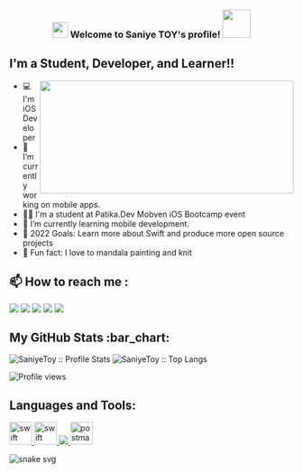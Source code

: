 
<h3 align="center">
<img src="https://media.giphy.com/media/hvRJCLFzcasrR4ia7z/giphy.gif" width="28">
Welcome to Saniye TOY's profile! <img src="https://media.giphy.com/media/12oufCB0MyZ1Go/giphy.gif" width="50">
</h3>

## I'm a Student, Developer, and Learner!!
<img src="https://img-s2.onedio.com/id-592ef719bc02f3c466676581/rev-0/w-600/h-337/f-gif/s-38c29704952c952a4b0b12bd3f7c3cd08daf5ed0.gif" align="right" width="450" height="200">

- 💻 I'm iOS Developer
- 🔭 I’m currently working on mobile apps.
- 🙏🏻 I'm a student at Patika.Dev Mobven iOS Bootcamp event
- 🌱 I’m currently learning mobile development.
- 🥅 2022 Goals: Learn more about Swift and produce more open source projects
- 💞️ Fun fact: I love to mandala painting and knit

## :mailbox: How to reach me :
[<img src="https://img.icons8.com/bubbles/50/000000/gmail.png"/>](mailto:saniyedgsn42@gmail.com)
[<img src="https://img.icons8.com/bubbles/50/000000/linkedin.png"/>](https://www.linkedin.com/in/saniye-toy/)
[<img src="https://img.icons8.com/bubbles/50/microsoft-outlook-2019.png"/>](mailto:saniyetoy@outlook.com)
[<img src="https://img.icons8.com/clouds/50/twitter.png"/>](https://twitter.com/SaniyeToy?t=_2G22DvxJ0sBly5unhsNig&s=08)
[<img src="https://img.icons8.com/bubbles/50/discord-logo.png"/>](saniyetoy#7077)

<h2 align="left">My GitHub Stats :bar_chart:</h2>
<p align="left">
  <img src="https://github-readme-stats.vercel.app/api?username=SaniyeToy&show_icons=true&theme=synthwave" alt="SaniyeToy :: Profile Stats" />
 <a align="left">
  <img src="https://github-readme-stats.vercel.app/api/top-langs/?username=SaniyeToy&langs_count=10&theme=synthwave&layout=compact" alt="SaniyeToy :: Top Langs" />
    <a align="left">

![Profile views](https://gpvc.arturio.dev/SaniyeToy)
  <p align="left">
</p>

## Languages and Tools:

<p align="left">
 <a href="https://developer.apple.com/swift/" target="_blank"> <img src="https://www.vectorlogo.zone/logos/swift/swift-icon.svg" alt="swift" width="40" height="40"/>
<a href="https://developer.apple.com/xcode/" target="_blank"> <img src="https://www.vectorlogo.zone/logos/apple_xcode/apple_xcode-icon.svg" alt="swift" width="40" height="40"/>
 <img src="https://avatars.githubusercontent.com/u/7774181?s=50&v=4"/>
  <img src="https://www.vectorlogo.zone/logos/getpostman/getpostman-icon.svg" alt="postman" width="40" height="40"/> </a> </p>
  
</p>  
  
  ![snake svg](https://user-images.githubusercontent.com/75203610/154289810-3d6e7198-9ee2-45d4-ad3e-ae4274f7c723.svg)
  
